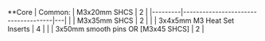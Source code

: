 
**Core
| Common: | M3x20mm SHCS                        | 2 |
|---------|-------------------------------------|---|
|         | M3x35mm SHCS                        | 2 |
|         | 3x4x5mm M3 Heat Set Inserts         | 4 |
|         | 3x50mm smooth pins OR  [M3x45 SHCS] | 2 |
